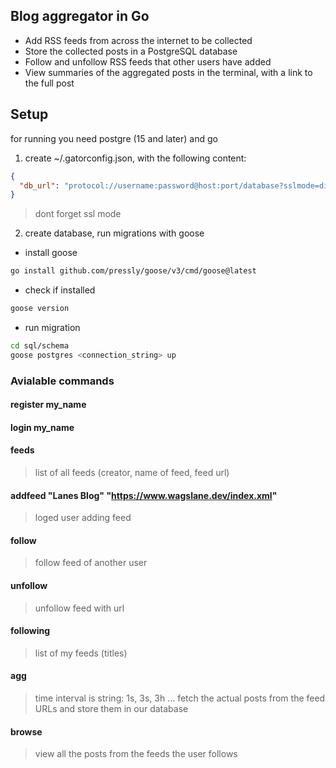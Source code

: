 ## Blog aggregator in Go

- Add RSS feeds from across the internet to be collected
- Store the collected posts in a PostgreSQL database
- Follow and unfollow RSS feeds that other users have added
- View summaries of the aggregated posts in the terminal, with a link to the full post

## Setup 
for running you need postgre (15 and later) and go 

1. create ~/.gatorconfig.json, with the following content:

```json
{
  "db_url": "protocol://username:password@host:port/database?sslmode=disable"
}
```
> dont forget ssl mode

2. create database, run migrations with goose

- install goose
```bash
go install github.com/pressly/goose/v3/cmd/goose@latest

```
- check if installed
```bash
goose version

```
- run migration
```bash
cd sql/schema
goose postgres <connection_string> up
```


### Avialable commands

#### register my_name

#### login my_name

#### feeds
> list of all feeds (creator, name of feed, feed url)
 
#### addfeed "Lanes Blog" "https://www.wagslane.dev/index.xml"
> loged user adding feed

#### follow <feed url>
> follow feed of another user

#### unfollow <feed url>
> unfollow feed with url

#### following
> list of my feeds (titles)

#### agg <time interval>
> time interval is string: 1s, 3s, 3h ...
> fetch the actual posts from the feed URLs and store them in our database

#### browse <number of posts to display>
> view all the posts from the feeds the user follows
